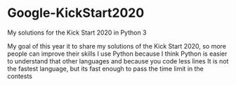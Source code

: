 # Google-KickStart2020
My solutions for the Kick Start 2020 in Python 3

My goal of this year it to share my solutions of the Kick Start 2020, so more people can improve their skills
I use Python because I think Python is easier to understand that other languages and because you code less lines
It is not the fastest language, but its fast enough to pass the time limit in the contests 
